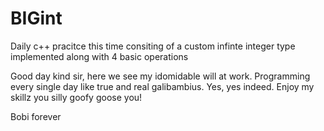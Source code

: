 # BIGint
Daily c++ pracitce this time consiting of a custom infinte integer type implemented along with 4 basic operations


Good day kind sir, here we see my idomidable will at work. Programming every single day like true and real galibambius. Yes, yes indeed.
Enjoy my skillz you silly goofy goose you!


Bobi forever
